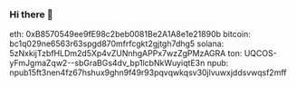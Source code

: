 ### Hi there 👋







eth: 0xB8570549ee9fE98c2beb0081Be2A1A8e1e21890b
bitcoin: bc1q029ne6563r63spgd870mfrfcgkt2gjtgh7dhg5
solana: 5zNxkijTzbfHLDm2d5Xp4vZUNnhgAPPx7wzZgPMzAGRA
ton: UQCOS-yFmJgmaZqw2--sbGraBGs4dv_bp1lcbNkWuyiqtE3n
npub:  npub15ft3nen4fz67hshux9ghn9f49r93pqvqwkqsv30jlvuwxjddsvwqsf2mff
<!--
**baltarifcan/baltarifcan** is a ✨ _special_ ✨ repository because its `README.md` (this file) appears on your GitHub profile.

Here are some ideas to get you started:

- 🔭 I’m currently working on ...
- 🌱 I’m currently learning ...
- 👯 I’m looking to collaborate on ...
- 🤔 I’m looking for help with ...
- 💬 Ask me about ...
- 📫 How to reach me: ...
- 😄 Pronouns: ...
- ⚡ Fun fact: ...
-->
